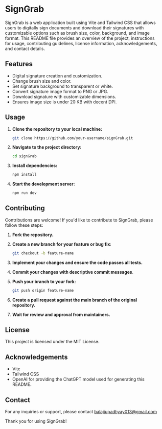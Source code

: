# SignGrab

SignGrab is a web application built using Vite and Tailwind CSS that allows users to digitally sign documents and download their signatures with customizable options such as brush size, color, background, and image format. This README file provides an overview of the project, instructions for usage, contributing guidelines, license information, acknowledgements, and contact details.

## Features

- Digital signature creation and customization.
- Change brush size and color.
- Set signature background to transparent or white.
- Convert signature image format to PNG or JPG.
- Download signature with customizable dimensions.
- Ensures image size is under 20 KB with decent DPI.

## Usage

1. **Clone the repository to your local machine:**

    ```bash
    git clone https://github.com/your-username/signGrab.git
    ```

2. **Navigate to the project directory:**

    ```bash
    cd signGrab
    ```

3. **Install dependencies:**

    ```bash
    npm install
    ```

4. **Start the development server:**

    ```bash
    npm run dev
    ```

## Contributing

Contributions are welcome! If you'd like to contribute to SignGrab, please follow these steps:

1. **Fork the repository.**

2. **Create a new branch for your feature or bug fix:**

    ```bash
    git checkout -b feature-name
    ```

3. **Implement your changes and ensure the code passes all tests.**

4. **Commit your changes with descriptive commit messages.**

5. **Push your branch to your fork:**

    ```bash
    git push origin feature-name
    ```

6. **Create a pull request against the main branch of the original repository.**

7. **Wait for review and approval from maintainers.**

## License

This project is licensed under the MIT License.

## Acknowledgements

- Vite
- Tailwind CSS
- OpenAI for providing the ChatGPT model used for generating this README.

## Contact

For any inquiries or support, please contact balajiupadhyay013@gmail.com

Thank you for using SignGrab!
